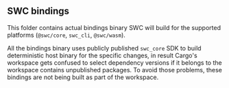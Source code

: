 ## SWC bindings

This folder contains actual bindings binary SWC will build for the supported platforms (`@swc/core`, `swc_cli`, `@swc/wasm`).

All the bindings binary uses publicly published `swc_core` SDK to build deterministic host binary for the specific changes, in result Cargo's workspace gets confused to select dependency versions if it belongs to the workspace contains unpublished packages. To avoid those problems, these bindings are not being built as part of the workspace.

